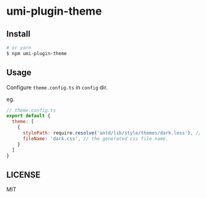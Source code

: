 # umi-plugin-theme



## Install

```bash
# or yarn
$ npm umi-plugin-theme
```


## Usage

Configure `theme.config.ts` in `config` dir.

eg.
```js
// theme.config.ts
export default {
  theme: [
    {
      stylePath: require.resolve('antd/lib/style/themes/dark.less'), // your theme file path.
      fileName: 'dark.css', // the generated css file name.
    }
  ]
}

```


## LICENSE

MIT
